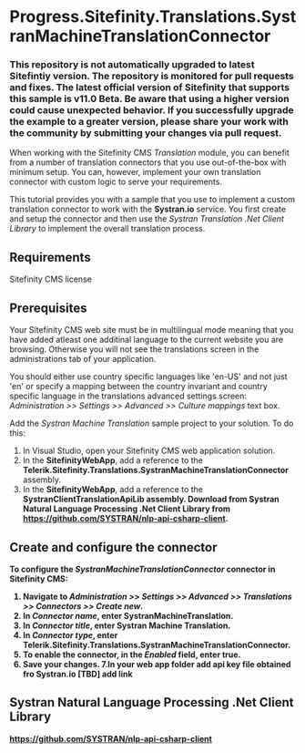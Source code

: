 # Progress.Sitefinity.Translations.SystranMachineTranslationConnector

### This repository is not automatically upgraded to latest Sitefintiy version. The repository is monitored for pull requests and fixes. The latest official version of Sitefinity that supports this sample is v11.0 Beta. Be aware that using a higher version could cause unexpected behavior. If you successfully upgrade the example to a greater version, please share your work with the community by submitting your changes via pull request.

When working with the Sitefinity CMS *Translation* module, you can benefit from a number of translation connectors that you use out-of-the-box with minimum setup. You can, however, implement your own translation connector with custom logic to serve your requirements. 

This tutorial provides you with a sample that you use to implement a custom translation connector to work with the **Systran.io** service. You first create and setup the connector and then use the *Systran Translation .Net Client Library*  to implement the overall translation process.   
## Requirements
Sitefinity CMS license

## Prerequisites

Your Sitefinity CMS web site must be in multilingual mode meaning that you have added atleast one additinal language to the current website you are browsing. Otherwise you will not see the translations screen in the administrations tab of your application.

You should either use country specific languages like 'en-US' and not just 'en' or specify a mapping between the country invariant and country specific language in the translations advanced settings screen: <i>Administration >> Settings >> Advanced >> Culture mappings </i> text box.

Add the *Systran Machine Translation* sample project to your solution. To do this:

1. In Visual Studio, open your Sitefinity CMS web application solution.
2. In the **SitefinityWebApp**, add a reference to the <strong>Telerik.Sitefinity.Translations.SystranMachineTranslationConnector</strong> assembly.
3. In the **SitefinityWebApp**, add a reference to the <strong>SystranClientTranslationApiLib<strong> assembly. Download from Systran Natural Language Processing .Net Client Library from https://github.com/SYSTRAN/nlp-api-csharp-client.


## Create and configure the connector

To configure the *SystranMachineTranslationConnector* connector in Sitefinity CMS:

1. Navigate to <i>Administration >> Settings >> Advanced >> Translations >> Connectors >> Create new</i>.
2. In <i>Connector name</i>, enter <strong>SystranMachineTranslation</strong>.
3. In <i>Connector title</i>, enter <strong>Systran Machine Translation</strong>.
4. In <i>Connector type</i>, enter <strong>Telerik.Sitefinity.Translations.SystranMachineTranslationConnector</strong>.
5. To enable the connector, in the <i>Enabled</i> field, enter <strong>true</strong>.
6. Save your changes.
7.In your web app folder add api key file obtained fro Systran.io [TBD] add link

## Systran Natural Language Processing .Net Client Library
https://github.com/SYSTRAN/nlp-api-csharp-client 

